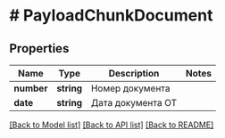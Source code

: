 # # PayloadChunkDocument

## Properties

Name | Type | Description | Notes
------------ | ------------- | ------------- | -------------
**number** | **string** | Номер документа |
**date** | **string** | Дата документа ОТ |

[[Back to Model list]](../../README.md#models) [[Back to API list]](../../README.md#endpoints) [[Back to README]](../../README.md)
